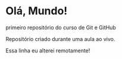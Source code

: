 # Olá, Mundo!
 primeiro repositório do curso de Git e GitHub

 Repositório criado durante uma aula ao vivo.
 
 Essa linha eu alterei remotamente!
